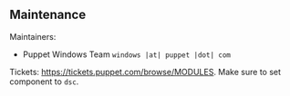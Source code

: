## Maintenance

Maintainers:
  - Puppet Windows Team `windows |at| puppet |dot| com`

Tickets: https://tickets.puppet.com/browse/MODULES. Make sure to set component to `dsc`.